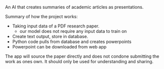 An AI that creates summaries of academic articles as presentations.

Summary of how the project works:
  - Taking input data of a PDF research paper.
    - our model does not require any input data to train on
  - Create text output, store in database.
  - Python code pulls from database and creates powerpoints
  - Powerpoint can be downloaded from web app
  
  The app will source the paper directly and does not condone submitting the work as ones own. It should only be used for understanding and sharing.
